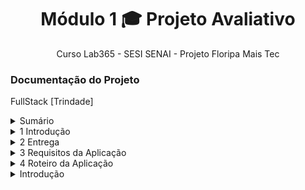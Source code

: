 <h1 align="center">Módulo 1 🎓 Projeto Avaliativo </h1>
<p align="center">Curso Lab365 - SESI SENAI - Projeto Floripa Mais Tec<p/>




### Documentação do Projeto

<p>FullStack [Trindade]
 

 <details>
    <summary>Sumário</summary>
    <table>
      <thead>
      </thead>
      <corpo>
        <tr>
          <td> Introdução</td>
        </tr>
        <tr>
          <td> Entrega</td>
        <tr>
          <td> Requisitos da Aplicação</td>
        </tr>
      </tbody>
    </table>
  </details>
  <details>
    <summary>1 Introdução</summary>
    <table>
      <thead>
      </thead>
      <corpo>
        <tr>
          <td>A 365 Medical Inc, empresa líder no segmento tecnológico para gestão hospitalar, está tomando algumas ações para testar e automatizar determinados processos nos atendimentos de pacientes em âmbito hospitalar. O seu perfil chamou a atenção dos gestores, para criar o Produto Viável Mínimo (Inglês: MVP) da API Rest, que deverá ser construída utilizando JavaScript, ExpressJS e PostgreSQL.
</td>
        </tr>
    </tbody>
    </table>
  </details>
  <details>
    <summary>2 Entrega</summary>
    <table>
      <thead>
      </thead>
      <corpo>
        <tr>
          <td>O código deverá ser inserido e versionado no GitHub em modo privado, e o vídeo deverá ser inserido no Google Drive em modo leitor para qualquer pessoa com o link. Ambos os links deverão ser disponibilizados na tarefa Módulo 1 - Projeto Avaliativo, presente na semana 11 do AVA até o dia 23/04/2023 às 23h55.</td>
        </tr>
        <tr>
        <td>O repositório privado deverá ter as seguintes pessoas adicionadas:<br>
Henrique Douglas Cavalcante - douglas-cavalcante<br>
Operação DEVinHouse - devinhouse-operacao</td>
</tr>
        <tr>
        <td>Importante:<br>
Não serão aceitos projetos submetidos após a data limite da atividade, e, ou alterados depois de entregues. Lembre-se de não modificar o código no GitHub até receber sua nota e feedback.<br>
Não esqueça de submeter os links no AVA. Não serão aceitos projetos em que os links não tenham sido submetidos.
</td>
        </tr>
    </tbody>
    </table>
  </details>
  <details>
    <summary>3 Requisitos da Aplicação</summary>
    <table>
      <thead>
      </thead>
      <corpo>
        <tr>
          <td>A aplicação que deverá ser realizada individualmente deve contemplar os seguintes requisitos:<br>
- Ser uma API Rest desenvolvida em JavaScript com uso do ExpressJS;<br>
- Utilizar o banco de dados PostgreSQL;<br>
- Ser versionado no GitHub, possuindo uma documentação readme.md sobre o projeto e como utilizar;<br>
- Possuir um vídeo explicativo sobre o projeto.<br>
- Seguir o Roteiro da Aplicação;</td>
        </tr>
    </tbody>
    </table>
  </details>
  <details>
    <summary>4 Roteiro da Aplicação</summary>
    <table>
      <thead>
      </thead>
      <corpo>
        <tr>
          <td>A LABMedicine, deseja automatizar algumas ações de atendimento, criando um sistema para armazenamento de informações referente aos pacientes, enfermeiros e médicos.
</td>
        </tr>
        <tr>
          <td>4.1 FORMATO DO SISTEMA<br>
O sistema deve conter os tipos de cadastros abaixo, cada um com suas características.<br>
Carregamento de Dados Iniciais<br>
Deve ser utilizado como Sistema Gerenciador de Banco de Dados o PostgreSQL, e a aplicação deve usar como nome do banco de dados labmedicinebd.
</td>
        </tr>
        <tr>
        <td>S01 - Cadastro de Paciente<br>
Serviço de cadastro de Paciente, cuja deve possuir os seguintes atributos:<br>
Identificador: Um número que deve ser incrementado automaticamente<br>
Nome Completo: Deve ser um texto<br>
Gênero: Deve ser um texto<br>
Data de Nascimento: Obrigatório, data válida.<br>
CPF: Deve ser texto<br>
Telefone: Deve ser texto<br>
Contato de Emergência: Obrigatório, Deve ser texto<br>
Lista de Alergias: Não obrigatório para a criação da classe<br>
Lista de Cuidados Específicos: Não obrigatório para a criação da classe<br>
Convênio: Não obrigatório para a criação da classe<br>
Status de Atendimento: Um paciente pode estar com as seguintes situações:<br>
Aguardando Atendimento<br>
Em Atendimento<br>
Atendido<br>
Não Atendido<br>
Total de atendimentos realizados.<br>
Este item é um contador que inicia em zero. Sempre que um médico realiza um atendimento este valor deve ser incrementado.<br>
<br>
Definição do Endpoint:<br>
Request:<br>
HTTP POST no path /api/pacientes<br>
No corpo da request, informar objeto json com os campos<br>
Todos os campos obrigatórios devem ser validados. O CPF deve ser único por paciente. Validar se o CPF informado já foi cadastrado no sistema.<br>
Response:<br>
HTTP Status Code 201 (CREATED) em caso de sucesso, constando no corpo da resposta o código atribuído ao novo paciente cadastrado, além dos demais campos. No response, retornar os campos adicionais “identificador” e “atendimentos”, usando obrigatoriamente estes nomes para os campos.<br>
HTTP Status Code 400 (Bad Request) em caso de requisição com dados inválidos, informando mensagem de erro explicativa no corpo do response. <br>
HTTP Status Code 409 (Conflict) em caso de CPF já cadastrado, informando mensagem de erro explicativa no corpo do response.</dt>
        </tr>
    </tbody>
    </table>
  </details>
  <details>
    <summary>Introdução</summary>
    <table>
      <thead>
      </thead>
      <corpo>
        <tr>
          <td>Texto</td>
        </tr>
    </tbody>
    </table>
  </details>

 
 
 

